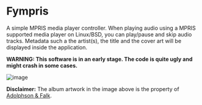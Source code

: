 # Fympris

A simple MPRIS media player controller. When playing audio using a MPRIS supported media player on Linux/BSD, you can play/pause and skip audio tracks.
Metadata such a the artist(s), the title and the cover art will be displayed inside the application.

**WARNING: This software is in an early stage. The code is quite ugly and might crash in some cases.**

![image](https://user-images.githubusercontent.com/25466657/232321258-13b605fa-5d5a-4376-849a-48ffbdeb9584.png)

**Disclaimer:** The album artwork in the image above is the property of [Adolphson & Falk](https://adolphsonfalk.se).
